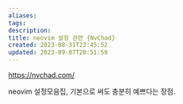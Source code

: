 ```yaml
---
aliases: 
tags: 
description:
title: neovim 설정 관련 {NvChad}
created: 2023-08-31T23:45:52
updated: 2023-09-07T20:51:59
---
```

<https://nvchad.com/>

neovim 설정모음집, 기본으로 써도 충분히 예쁘다는 장점.
